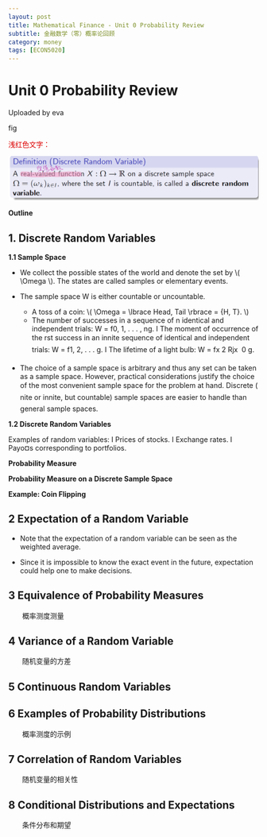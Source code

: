 ```yaml
---
layout: post
title: Mathematical Finance - Unit 0 Probability Review
subtitle: 金融数学（零）概率论回顾
category: money
tags: [ECON5020]
---
```


# Unit 0 Probability Review

Uploaded by eva 

fig


<font color="#dd0000">浅红色文字：</font><br/> 


!["FIG.111"](https://raw.githubusercontent.com/damien0x0023/damien0x0023.github.io/master/assets/images/2020/ECON5020/PR_20210127152938.png "FIG.1")

**Outline**




## 1. Discrete Random Variables  

**1.1 Sample Space**

- We collect the possible states of the world and denote the set by \\( \Omega \\).
The states are called samples or elementary events.


- The sample space W is either countable or uncountable.
    -  A toss of a coin: \\( \Omega = \\lbrace Head, Tail \\rbrace = {H, T}.  \\)
    - The number of successes in a sequence of n identical and independent
trials: W = f0, 1, . . . , ng.
I The moment of occurrence of the rst success in an innite sequence
of identical and independent trials: W = f1, 2, . . . g.
I The lifetime of a light bulb: W = fx 2 Rjx  0 g.

- The choice of a sample space is arbitrary and thus any set can be
taken as a sample space. However, practical considerations justify the
choice of the most convenient sample space for the problem at hand.
Discrete (nite or innite, but countable) sample spaces are easier to
handle than general sample spaces.

**1.2 Discrete Random Variables**

Examples of random variables:
I Prices of stocks.
I Exchange rates.
I Payo¤s corresponding to portfolios.


**Probability Measure**


**Probability Measure on a Discrete Sample Space**


**Example: Coin Flipping**



## 2 Expectation of a Random Variable  

- Note that the expectation of a random variable can be seen as the weighted average.

- Since it is impossible to know the exact event in the future,
expectation could help one to make decisions.




## 3 Equivalence of Probability Measures  
&emsp;&emsp;概率测度测量
## 4 Variance of a Random Variable  
&emsp;&emsp;随机变量的方差
## 5 Continuous Random Variables  
## 6 Examples of Probability Distributions  
&emsp;&emsp;概率测度的示例
## 7 Correlation of Random Variables  
&emsp;&emsp;随机变量的相关性
## 8 Conditional Distributions and Expectations
&emsp;&emsp;条件分布和期望



<script type="text/javascript" id="MathJax-script" async
  src="https://cdn.jsdelivr.net/npm/mathjax@3/es5/tex-svg.js">
</script>